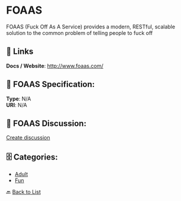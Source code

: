# FOAAS


FOAAS (Fuck Off As A Service) provides a modern, RESTful, scalable solution to the common problem of telling people to fuck off

##  🔗 Links
**Docs / Website**: http://www.foaas.com/

## 🧬 FOAAS Specification:
**Type**: N/A  
**URI**: N/A

## 💬 FOAAS Discussion:
[Create discussion](https://github.com/apis-list/apis-list/discussions/new)

## 🗄️ Categories:
- [Adult](https://github.com/apis-list/apis-list#adult-)
- [Fun](https://github.com/apis-list/apis-list#fun-)




🔙 [Back to List](https://github.com/apis-list/apis-list)
